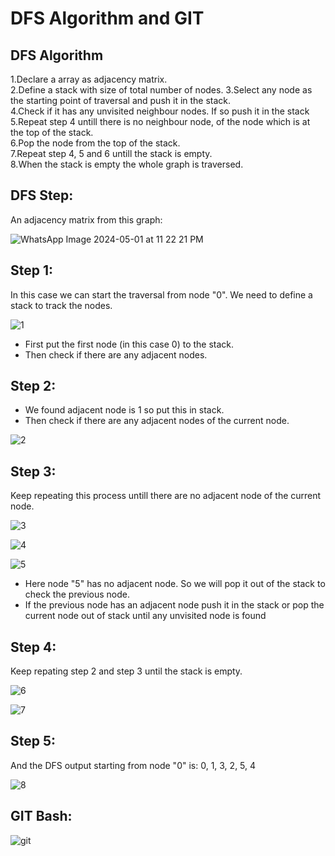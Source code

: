 

# DFS Algorithm and GIT




## DFS Algorithm
1.Declare a array as adjacency matrix.  
2.Define a stack with size of total number of nodes.
3.Select any node as the starting point of traversal and push it in the stack.  
4.Check if it has any unvisited neighbour nodes. If so push it in the stack  
5.Repeat step 4 untill there is no neighbour node, of the node which is at the top of the stack.  
6.Pop the node from the top of the stack.  
7.Repeat step 4, 5 and 6 untill the stack is empty.  
8.When the stack is empty the whole graph is traversed.   
## DFS Step:
An adjacency matrix from this graph:

![WhatsApp Image 2024-05-01 at 11 22 21 PM](https://github.com/AbrarShazid/spring/assets/137707705/17b17249-477f-45c7-9027-1a77f04d2583)

## Step 1:
In this case we can start the traversal from node "0". We need to define a stack to track the nodes.

![1](https://github.com/AbrarShazid/spring/assets/137707705/b9943adf-0f66-457f-a0b1-ca3d77adda92)

* First put the first node (in this case 0) to the stack.
* Then check if there are any adjacent nodes.

## Step 2:
* We found adjacent node is 1 so put this in stack.
* Then check if there are any adjacent nodes of the current node.

![2](https://github.com/AbrarShazid/spring/assets/137707705/11707811-eafd-4b79-bfbc-7a0b0eb51b04)

## Step 3:
Keep repeating this process untill there are no adjacent node of the current node.

![3](https://github.com/AbrarShazid/spring/assets/137707705/ec478822-c243-4836-b546-7afb01ce1292)

![4](https://github.com/AbrarShazid/spring/assets/137707705/bd3349ad-7da0-444d-9123-497711ca94e6)

![5](https://github.com/AbrarShazid/spring/assets/137707705/6ef9b9a5-d9e6-4578-9fa5-cd29616976eb)

* Here node "5" has no adjacent node. So we will pop it out of the stack to check the previous node.
* If the previous node has an adjacent node push it in the stack or pop the current node out of stack until any unvisited node is found

## Step 4:
Keep repating step 2 and step 3 until the stack is empty.

![6](https://github.com/AbrarShazid/spring/assets/137707705/c285683e-f201-490a-a644-036fb08298de)

![7](https://github.com/AbrarShazid/spring/assets/137707705/02a61831-565a-44ff-97ae-b35f50376a2a)

## Step 5:
And the DFS output starting from node "0" is: 0, 1, 3, 2, 5, 4

![8](https://github.com/AbrarShazid/spring/assets/137707705/a7ab6821-f7b1-4a75-bf79-f581b503ad1d)


## GIT Bash:  


![git](https://github.com/AbrarShazid/spring/assets/137707705/bff2ff9b-4fe5-4a29-adb1-8454d9e19e14)
